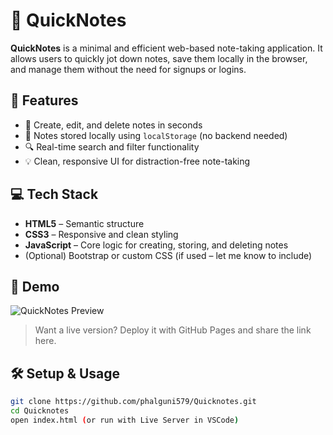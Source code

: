 # 📝 QuickNotes

**QuickNotes** is a minimal and efficient web-based note-taking application. It allows users to quickly jot down notes, save them locally in the browser, and manage them without the need for signups or logins.

## 🚀 Features

- 📌 Create, edit, and delete notes in seconds  
- 💾 Notes stored locally using `localStorage` (no backend needed)  
- 🔍 Real-time search and filter functionality  
- 💡 Clean, responsive UI for distraction-free note-taking

## 💻 Tech Stack

- **HTML5** – Semantic structure  
- **CSS3** – Responsive and clean styling  
- **JavaScript** – Core logic for creating, storing, and deleting notes  
- (Optional) Bootstrap or custom CSS (if used – let me know to include)

## 📸 Demo

![QuickNotes Preview](https://via.placeholder.com/800x400.png?text=QuickNotes+App+Preview)

> Want a live version? Deploy it with GitHub Pages and share the link here.

## 🛠️ Setup & Usage

```bash
git clone https://github.com/phalguni579/Quicknotes.git
cd Quicknotes
open index.html (or run with Live Server in VSCode)
